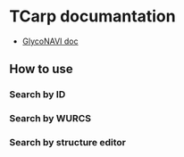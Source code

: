 # TCarp documantation

* [GlycoNAVI doc](/doc/)

## How to use


### Search by ID

### Search by WURCS

### Search by structure editor

